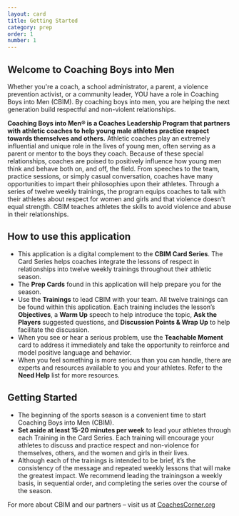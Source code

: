 ```yaml
---
layout: card
title: Getting Started
category: prep
order: 1
number: 1
---
```


Welcome to Coaching Boys into Men
---------------------------------
Whether you're a coach, a school administrator, a parent, a violence prevention activist, or a community leader, YOU have a role in Coaching Boys into Men (CBIM). By coaching boys into men, you are helping the next generation build respectful and non-violent relationships.

**Coaching Boys into Men® is a Coaches Leadership Program that partners with athletic coaches to help young male athletes practice respect towards themselves and others.** Athletic coaches play an extremely influential and unique role in the lives of young men, often serving as a parent or mentor to the boys they coach. Because of these special relationships, coaches are poised to positively influence how young men think and behave both on, and off, the field. From speeches to the team, practice sessions, or simply casual conversation, coaches have many opportunities to impart their philosophies upon their athletes. Through a series of twelve weekly trainings, the program equips coaches to talk with their athletes about respect for women and girls and that violence doesn't equal strength. CBIM teaches athletes the skills to avoid violence and abuse in their relationships.

How to use this application
---------------------------
- This application is a digital complement to the **CBIM Card Series**. The Card Series helps coaches integrate the lessons of respect in relationships into twelve weekly trainings throughout their athletic season.
- The **Prep Cards** found in this application will help prepare you for the season. 
- Use the **Trainings** to lead CBIM with your team. All twelve trainings can be found within this application. Each training includes the lesson’s **Objectives**, a **Warm Up** speech to help introduce the topic, **Ask the Players** suggested questions, and **Discussion Points & Wrap Up** to help facilitate the discussion. 
- When you see or hear a serious problem, use the **Teachable Moment** card to address it immediately and take the opportunity to reinforce and model positive language and behavior.
- When you feel something is more serious than you can handle, there are experts and resources available to you and your athletes. Refer to the **Need Help** list for more resources.

Getting Started
---------------
- The beginning of the sports season is a convenient time to start Coaching Boys into Men (CBIM).
- **Set aside at least 15-20 minutes per week** to lead your athletes through each Training in the Card Series. Each training will encourage your athletes to discuss and practice respect and non-violence for themselves, others, and the women and girls in their lives. 
- Although each of the trainings is intended to be brief, it’s the consistency of the message and repeated weekly lessons that will make the greatest impact. We recommend leading the trainingson a weekly basis, in sequential order, and completing the series over the course of the season.

For more about CBIM and our partners – visit us at [CoachesCorner.org](http://coachescorner.org/index.asp?page=13)

